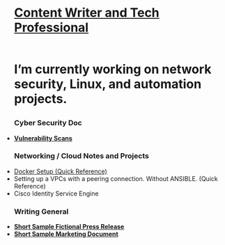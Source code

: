 
<ul>
<h1><a href="https://github.com/ChrisWMaker80"> Content Writer and Tech Professional</a>
<br><br>

  
I’m currently working on network security, Linux, and automation projects.



<h3> Cyber Security Doc</h3>

<li><b><A href="https://github.com/ChrisWMaker80/Vulnerabletesting001"> Vulnerability Scans</a></b></li>


<h3> Networking / Cloud Notes and Projects</h3>

<li><a href="https://github.com/ChrisWMaker80/Dock-Test-1">Docker Setup (Quick Reference)</a></li>
<li>Setting up a VPCs with a peering connection. Without ANSIBLE. (Quick Reference)</li>
<li>Cisco Identity Service Engine </li>


<h3> Writing General </h3>
<li><b><A href="https://github.com/ChrisWMaker80/FileSample1">Short Sample Fictional Press Release</a></b></li>
<li><b><A href="https://github.com/ChrisWMaker80/FileSample2">Short Sample Marketing Document</a></b></li>


</ul>


[linkedin]: https://www.linkedin.com/in/christopher-williams-7a503572

<br>





